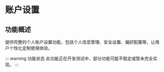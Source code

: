 # 账户设置

## 功能概述

提供完整的个人账户设置功能，包括个人信息管理、安全设置、偏好配置等，让用户个性化定制使用体验。

::: warning 功能状态
此功能正在开发测试中，部分功能可能不稳定或暂未完全实现。
:::